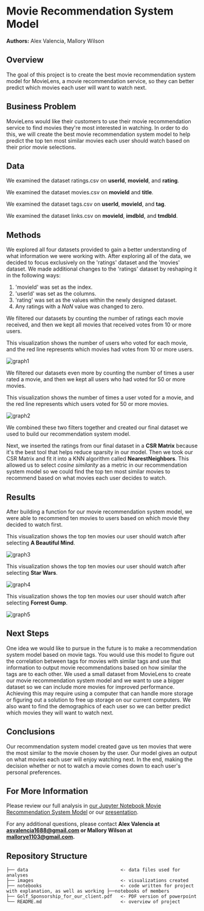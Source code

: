 # Movie Recommendation System Model

**Authors:** Alex Valencia, Mallory Wilson

## Overview
The goal of this project is to create the best movie recommendation system model for MovieLens, a movie recommendation service, so they can better predict which movies each user will want to watch next.

## Business Problem
MovieLens would like their customers to use their movie recommendation service to find movies they're most interested in watching. In order to do this, we will create the best movie recommendation system model to help predict the top ten most similar movies each user should watch based on their prior movie selections.

## Data
We examined the dataset ratings.csv on **userId**, **movieId**, and **rating**.

We examined the dataset movies.csv on **movieId** and **title**.

We examined the dataset tags.csv on **userId**, **movieId**, and **tag**.

We examined the dataset links.csv on **movieId**, **imdbId**, and **tmdbId**.

## Methods
We explored all four datasets provided to gain a better understanding of what information we were working with. After exploring all of the data, we decided to focus exclusively on the 'ratings' dataset and the 'movies' dataset. We made additional changes to the 'ratings' dataset by reshaping it in the following ways:

1. 'movieId' was set as the index.
2. 'userId' was set as the columns.
3. 'rating' was set as the values within the newly designed dataset.
4. Any ratings with a *NaN* value was changed to zero.

We filtered our datasets by counting the number of ratings each movie received, and then we kept all movies that received votes from 10 or more users.

This visualization shows the number of users who voted for each movie, and the red line represents which movies had votes from 10 or more users.

![graph1](./images/3mostcorr.png)

We filtered our datasets even more by counting the number of times a user rated a movie, and then we kept all users who had voted for 50 or more movies.

This visualization shows the number of times a user voted for a movie, and the red line represents which users voted for 50 or more movies.

![graph2](./images/Moneybywinners:nonwinnersbox.png)

We combined these two filters together and created our final dataset we used to build our recommendation system model.

Next, we inserted the ratings from our final dataset in a **CSR Matrix** because it's the best tool that helps reduce sparsity in our model. Then we took our CSR Matrix and fit it into a KNN algorithm called **NearestNeighbors**. This allowed us to select *cosine similarity* as a metric in our recommendation system model so we could find the top ten most similar movies to recommend based on what movies each user decides to watch.

## Results
After building a function for our movie recommendation system model, we were able to recommend ten movies to users based on which movie they decided to watch first.

This visualization shows the top ten movies our user should watch after selecting **A Beautiful Mind**.

![graph3](./images/Pointsbywinners:nonwinnersbox.png)

This visualization shows the top ten movies our user should watch after selecting **Star Wars**.

![graph4](./images/Pointsbywinners:nonwinnersbox.png)

This visualization shows the top ten movies our user should watch after selecting **Forrest Gump**.

![graph5](./images/Pointsbywinners:nonwinnersbox.png)

## Next Steps
One idea we would like to pursue in the future is to make a recommendation system model based on movie tags. You would use this model to figure out the correlation between tags for movies with similar tags and use that information to output movie recommendations based on how similar the tags are to each other. We used a small dataset from MovieLens to create our movie recommendation system model and we want to use a bigger dataset so we can include more movies for improved performance. Achieving this may require using a computer that can handle more storage or figuring out a solution to free up storage on our current computers. We also want to find the demographics of each user so we can better predict which movies they will want to watch next.

## Conclusions
Our recommendation system model created gave us ten movies that were the most similar to the movie chosen by the user. Our model gives an output on what movies each user will enjoy watching next. In the end, making the decision whether or not to watch a movie comes down to each user's personal preferences.

## For More Information
Please review our full analysis in [our Jupyter Notebook Movie Recommendation System Model](./notebooks/report/Final_Money.ipynb) or our [presentation](./Golf_Sponsorship_for_our_client.pdf).

For any additional questions, please contact **Alex Valencia at asvalencia1688@gmail.com or Mallory Wilson at mallorye1103@gmail.com.**

## Repository Structure

```
├── data                                  <- data files used for analyses
├── images                                <- visualizations created
├── notebooks                             <- code written for project with explanation, as well as working ├──notebooks of members
├── Golf_Sponsorship_for_our_client.pdf   <- PDF version of powerpoint
└── README.md                             <- overview of project
```
